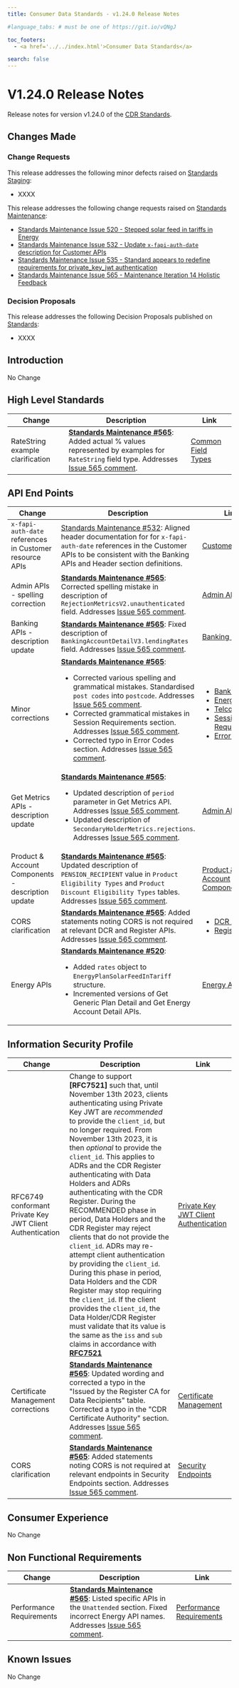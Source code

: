 ```yaml
---
title: Consumer Data Standards - v1.24.0 Release Notes

#language_tabs: # must be one of https://git.io/vQNgJ

toc_footers:
  - <a href='../../index.html'>Consumer Data Standards</a>

search: false
---
```


# V1.24.0 Release Notes
Release notes for version v1.24.0 of the [CDR Standards](../../index.html).

## Changes Made
### Change Requests

This release addresses the following minor defects raised on [Standards Staging](https://github.com/ConsumerDataStandardsAustralia/standards-staging/issues):

- XXXX

This release addresses the following change requests raised on [Standards Maintenance](https://github.com/ConsumerDataStandardsAustralia/standards-maintenance/issues):

- [Standards Maintenance Issue 520 - Stepped solar feed in tariffs in Energy](https://github.com/ConsumerDataStandardsAustralia/standards-maintenance/issues/520)
- [Standards Maintenance Issue 532 - Update `x-fapi-auth-date` description for Customer APIs](https://github.com/ConsumerDataStandardsAustralia/standards-maintenance/issues/532)
- [Standards Maintenance Issue 535 - Standard appears to redefine requirements for private_key_jwt authentication](https://github.com/ConsumerDataStandardsAustralia/standards-maintenance/issues/535)
- [Standards Maintenance Issue 565 - Maintenance Iteration 14 Holistic Feedback](https://github.com/ConsumerDataStandardsAustralia/standards-maintenance/issues/565)

### Decision Proposals

This release addresses the following Decision Proposals published on [Standards](https://github.com/ConsumerDataStandardsAustralia/standards/issues):

- XXXX

## Introduction

No Change

## High Level Standards

|Change|Description|Link|
|------|-----------|----|
| RateString example clarification| [**Standards Maintenance #565**](https://github.com/ConsumerDataStandardsAustralia/standards-maintenance/issues/565): Added actual % values represented by examples for `RateString` field type. Addresses [Issue 565 comment](https://github.com/ConsumerDataStandardsAustralia/standards-maintenance/issues/565#issuecomment-1442968426). | [Common Field Types](../../#common-field-types) |


## API End Points

|Change|Description|Link|
|------|-----------|----|
|`x-fapi-auth-date` references in Customer resource APIs | [Standards Maintenance #532](https://github.com/ConsumerDataStandardsAustralia/standards-maintenance/issues/532): Aligned header documentation for for `x-fapi-auth-date` references in the Customer APIs to be consistent with the Banking APIs and Header section definitions. | [Customer APIs](../../#get-customer) |
| Admin APIs - spelling correction| [**Standards Maintenance #565**](https://github.com/ConsumerDataStandardsAustralia/standards-maintenance/issues/565): Corrected spelling mistake in description of `RejectionMetricsV2.unauthenticated` field. Addresses [Issue 565 comment](https://github.com/ConsumerDataStandardsAustralia/standards-maintenance/issues/565#issuecomment-1341720771). | [Admin APIs](../../#admin-apis) |
| Banking APIs - description update| [**Standards Maintenance #565**](https://github.com/ConsumerDataStandardsAustralia/standards-maintenance/issues/565): Fixed description of `BankingAccountDetailV3.lendingRates` field. Addresses [Issue 565 comment](https://github.com/ConsumerDataStandardsAustralia/standards-maintenance/issues/565#issuecomment-1350218008). | [Banking APIs](../../#banking-apis) |
| Minor corrections| [**Standards Maintenance #565**](https://github.com/ConsumerDataStandardsAustralia/standards-maintenance/issues/565): <ul><li>Corrected various spelling and grammatical mistakes. Standardised `post codes` into `postcode`. Addresses [Issue 565 comment](https://github.com/ConsumerDataStandardsAustralia/standards-maintenance/issues/565#issuecomment-1407931665). </li><li>Corrected grammatical mistakes in Session Requirements section. Addresses [Issue 565 comment](https://github.com/ConsumerDataStandardsAustralia/standards-maintenance/issues/565#issuecomment-1425239638).</li><li>Corrected typo in Error Codes section. Addresses [Issue 565 comment](https://github.com/ConsumerDataStandardsAustralia/standards-maintenance/issues/565#issuecomment-1453240097).</li></ul>| <ul><li>[Banking APIs](../../#banking-apis)</li><li>[Energy APIs](../../#energy-apis)</li><li>[Telco APIs](../../#telco-apis)</li><li>[Session Requirements](../../#session-requirements)</li><li>[Error Codes](../../#error-codes)</li></ul>|
| Get Metrics APIs - description update| [**Standards Maintenance #565**](https://github.com/ConsumerDataStandardsAustralia/standards-maintenance/issues/565): <ul><li>Updated description of `period` parameter in Get Metrics API. Addresses [Issue 565 comment](https://github.com/ConsumerDataStandardsAustralia/standards-maintenance/issues/565#issuecomment-1453255983).</li><li>Updated description of `SecondaryHolderMetrics.rejections`. Addresses [Issue 565 comment](https://github.com/ConsumerDataStandardsAustralia/standards-maintenance/issues/565#issuecomment-1340637893).</li></ul> | [Admin APIs](../../#admin-apis) |
| Product & Account Components - description update| [**Standards Maintenance #565**](https://github.com/ConsumerDataStandardsAustralia/standards-maintenance/issues/565): Updated description of `PENSION_RECIPIENT` value in `Product Eligibility Types` and `Product Discount Eligibility Types` tables. Addresses [Issue 565 comment](https://github.com/ConsumerDataStandardsAustralia/standards-maintenance/issues/565#issuecomment-1491270045). | [Product & Account Components](../../#product-amp-account-components) |
| CORS clarification| [**Standards Maintenance #565**](https://github.com/ConsumerDataStandardsAustralia/standards-maintenance/issues/565): Added statements noting CORS is not required at relevant DCR and Register APIs. Addresses [Issue 565 comment](https://github.com/ConsumerDataStandardsAustralia/standards-maintenance/issues/565#issuecomment-1477173448). | <ul><li>[DCR APIs](../../#dcr-apis)</li><li>[Register APIs](../../#register-apis)</li></ul>|
| Energy APIs | [**Standards Maintenance #520**](https://github.com/ConsumerDataStandardsAustralia/standards-maintenance/issues/520): <ul><li>Added `rates` object to `EnergyPlanSolarFeedInTariff` structure.</li><li>Incremented versions of Get Generic Plan Detail and Get Energy Account Detail APIs.</li></ul> | [Energy APIs](../../#energy-apis) |

## Information Security Profile

|Change|Description|Link|
|------|-----------|----|
| RFC6749 conformant Private Key JWT Client Authentication | Change to support **[RFC7521]** such that, until November 13th 2023, clients authenticating using Private Key JWT are _recommended_ to provide the `client_id`, but no longer required. From November 13th 2023, it is then _optional_ to provide the `client_id`. This applies to ADRs and the CDR Register authenticating with Data Holders and ADRs authenticating with the CDR Register. During the RECOMMENDED phase in period, Data Holders and the CDR Register may reject clients that do not provide the `client_id`. ADRs may re-attempt client authentication by providing the `client_id`. During this phase in period, Data Holders and the CDR Register may stop requiring the `client_id`. If the client provides the `client_id`, the Data Holder/CDR Register must validate that its value is the same as the `iss` and `sub` claims in accordance with **[RFC7521](https://datatracker.ietf.org/doc/html/rfc7521#section-4.2)**| [Private Key JWT Client Authentication](../../#client-authentication) |
| Certificate Management corrections| [**Standards Maintenance #565**](https://github.com/ConsumerDataStandardsAustralia/standards-maintenance/issues/565): Updated wording and corrected a typo in the "Issued by the Register CA for Data Recipients" table. Corrected a typo in the "CDR Certificate Authority" section. Addresses [Issue 565 comment](https://github.com/ConsumerDataStandardsAustralia/standards-maintenance/issues/565#issuecomment-1340391109). | [Certificate Management](../../#certificate-management) |
| CORS clarification| [**Standards Maintenance #565**](https://github.com/ConsumerDataStandardsAustralia/standards-maintenance/issues/565): Added statements noting CORS is not required at relevant endpoints in Security Endpoints section. Addresses [Issue 565 comment](https://github.com/ConsumerDataStandardsAustralia/standards-maintenance/issues/565#issuecomment-1477173448). | [Security Endpoints](../../#security-endpoints) |

## Consumer Experience

No Change

## Non Functional Requirements

|Change|Description|Link|
|------|-----------|----|
| Performance Requirements | [**Standards Maintenance #565**](https://github.com/ConsumerDataStandardsAustralia/standards-maintenance/issues/565): Listed specific APIs in the `Unattended` section. Fixed incorrect Energy API names. Addresses [Issue 565 comment](https://github.com/ConsumerDataStandardsAustralia/standards-maintenance/issues/565#issuecomment-1480845969). | [Performance Requirements](../../#performance-requirements) |

## Known Issues

No Change
